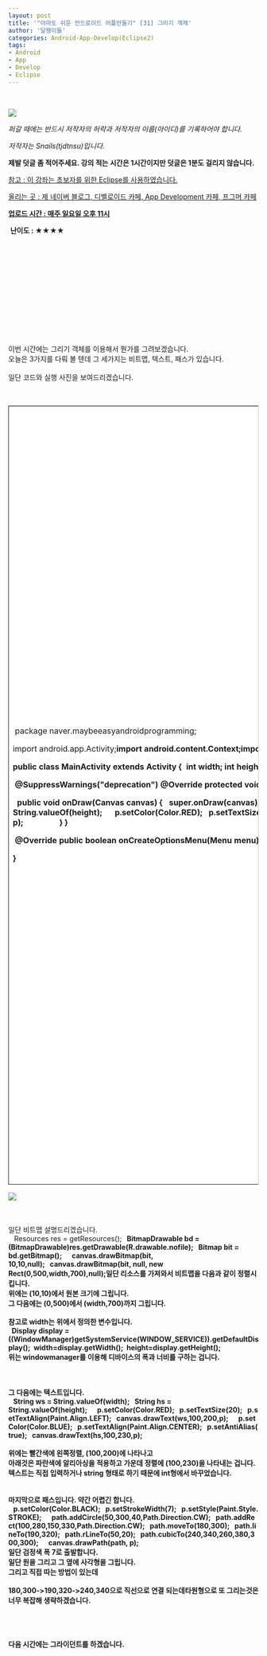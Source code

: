 ```yaml
---
layout: post
title: '"아마도 쉬운 안드로이드 어플만들기" [31] 그리기 객체'
author: '달팽이들'
categories: Android-App-Develop(Eclipse2)
tags:
- Android
- App
- Develop
- Eclipse
---
```



<script> location.href='https://cafe.naver.com/develoid/324398' ; </script>

<p>&nbsp;</p><div><p><span></span></p></div><div><div><p><img src="https://dthumb-phinf.pstatic.net/?src=%22http%3A%2F%2Fpostfiles3.naver.net%2F20130523_178%2Ftjdtnsu_1369283538974akCh1_JPEG%2Fand.jpg%3Ftype%3Dw2%22&amp;type=cafe_wa740"></p><div><p><i>퍼갈 때에는 반드시 저작자의 허락과 저작자의 이름(아이디)를 기록하어야 합니다.</i></p><p><i>저작자는 Snails(tjdtnsu)입니다.</i></p><p><span><strong><span>제발 덧글 좀 적어주세요. 강의 적는 시간은 1시간이지만 덧글은 1분도 걸리지 않습니다.</span></strong></span></p><p><u>참고 : 이 강좌는 초보자를 위한 Eclipse를 사용하였습니다.</u></p><p><u>올리는 곳 : 제 네이버 블로그, 디벨로이드 카페, App Development 카페, 프그머 카페</u></p><div><span><u><strong>업로드 시간 : 매주 일요일 오후 11시</strong></u><div></div><p>&nbsp;<strong><span>난이도 : ★</span><span>★★★</span></strong><span>﻿<span>﻿</span></span></p><div><span><span>﻿</span></span></div><div><span><span>﻿</span></span></div><div><span><span>﻿</span></span></div><div><span><span>﻿</span></span></div><div><span><span>﻿</span></span></div><div><span><span>﻿</span></span></div><div><span><span>﻿</span></span></div><div><span><span>﻿</span></span></div><div><span><span>﻿</span></span></div><div><span><span>﻿</span></span></div><div><span><span><span>﻿</span><span>﻿</span><span>﻿</span><span>﻿</span><span>﻿</span><span>﻿</span><span>﻿</span><span>﻿</span><span>﻿</span><span>﻿</span></span></span></div><div><span><span><span><span>﻿</span>﻿<span>﻿</span></span></span></span></div><div><span><span><span><span>이번 시간에는 그리기 객체를 이용해서 뭔가를 그려보겠습니다.</span></span></span></span></div><div><span><span><span><span><span>﻿</span>﻿<span>﻿</span>오늘은 3가지를 다뤄 볼 텐데 그 세가지는 비트맵, 텍스트, 패스가 있습니다.</span></span></span></span></div><div><span><span><span><span><span>﻿</span>﻿<span>﻿</span></span></span></span></span></div><div><span><span><span><span><span>﻿</span>﻿</span></span></span></span><span><span><span><span>일단 코드와 실행 사진을 보여드리겠습니다.</span></span></span></span><span><span><span><span><span>﻿</span>﻿<span>﻿</span></span></span></span></span></div><p></p><p>&nbsp;</p><p></p></span><div><table style="BORDER-BOTTOM: 0px; BORDER-LEFT: 0px; BORDER-TOP: rgb(204,204,204) 1px solid; BORDER-RIGHT: rgb(204,204,204) 1px solid" class="__se_tbl" border="0" cellspacing="0" cellpadding="0"><tbody><tr><td style="BORDER-BOTTOM: 1px solid; BORDER-LEFT: 1px solid; BACKGROUND-COLOR: rgb(255,255,255); WIDTH: 740px; HEIGHT: 1564px; BORDER-TOP: 0px; BORDER-RIGHT: 0px"><p>&nbsp;package naver.maybeeasyandroidprogramming;</p><p>import android.app.Activity;<b>import android.content.Context;<b>import android.content.res.Resources;<b>import android.graphics.Bitmap;<b>import android.graphics.Canvas;<b>import android.graphics.Color;<b>import android.graphics.Paint;<b>import android.graphics.Path;<b>import android.graphics.Rect;<b>import android.graphics.drawable.BitmapDrawable;<b>import android.os.Bundle;<b>import android.view.Display;<b>import android.view.Menu;<b>import android.view.View;<b>import android.view.WindowManager;</p><p>public class MainActivity extends Activity {<b>&nbsp;<b>&nbsp;int width;<b>&nbsp;int height;</p><p>&nbsp;@SuppressWarnings("deprecation")<b>&nbsp;@Override<b>&nbsp;protected void onCreate(Bundle savedInstanceState) {<b>&nbsp;&nbsp;super.onCreate(savedInstanceState);<b>&nbsp;&nbsp;<span>MyView test = new MyView(this);</span><b><span>&nbsp;&nbsp;Display display = ((WindowManager)getSystemService(WINDOW_SERVICE)).getDefaultDisplay();</span><b><span>&nbsp;&nbsp;width=display.getWidth();</span><b><span>&nbsp;&nbsp;height=display.getHeight();</span><b>&nbsp;&nbsp;setContentView(test);<b>&nbsp;}<b>&nbsp;<b>&nbsp;protected class MyView extends View {<b>&nbsp;&nbsp;public MyView(Context context) {<b>&nbsp;&nbsp;&nbsp;super(context);<b>&nbsp;&nbsp;}</p><p>&nbsp;<span>&nbsp;public void onDraw(Canvas canvas) {</span><b><span>&nbsp;&nbsp;&nbsp;super.onDraw(canvas);</span><b><span>&nbsp;&nbsp;&nbsp;Path path = new Path();</span><b><span>&nbsp;&nbsp;&nbsp;Paint p=new Paint();</span><b><span>&nbsp;&nbsp;&nbsp;</span><b><span>&nbsp;&nbsp;&nbsp;Resources res = getResources();</span><b><span>&nbsp;&nbsp;&nbsp;BitmapDrawable bd = (BitmapDrawable)res.getDrawable(R.drawable.nofile);</span><b><span>&nbsp;&nbsp;&nbsp;Bitmap bit = bd.getBitmap();</span><b><span>&nbsp;&nbsp;&nbsp;</span><b><span>&nbsp;&nbsp;&nbsp;canvas.drawBitmap(bit, 10,10,null);</span><b><span>&nbsp;&nbsp;&nbsp;canvas.drawBitmap(bit, null, new Rect(0,500,width,700),null);</span><b><span>&nbsp;&nbsp;&nbsp;</span><b><span>&nbsp;&nbsp;&nbsp;String ws = String.valueOf(width);</span><b><span>&nbsp;&nbsp;&nbsp;String hs = String.valueOf(height);</span><b><span>&nbsp;&nbsp;&nbsp;</span><b><span>&nbsp;&nbsp;&nbsp;p.setColor(Color.RED);</span><b><span>&nbsp;&nbsp;&nbsp;p.setTextSize(20);</span><b><span>&nbsp;&nbsp;&nbsp;p.setTextAlign(Paint.Align.LEFT);</span><b><span>&nbsp;&nbsp;&nbsp;canvas.drawText(ws,100,200,p);</span><b>&nbsp;&nbsp;&nbsp;<b>&nbsp;&nbsp;<span>&nbsp;p.setColor(Color.BLUE);</span><b><span>&nbsp;&nbsp;&nbsp;p.setTextAlign(Paint.Align.CENTER);</span><b><span>&nbsp;&nbsp;&nbsp;p.setAntiAlias(true);</span><b><span>&nbsp;&nbsp;&nbsp;canvas.drawText(hs,100,230,p);</span><b><span>&nbsp;&nbsp;&nbsp;</span><b><span>&nbsp;&nbsp;&nbsp;p.setColor(Color.BLACK);</span><b><span>&nbsp;&nbsp;&nbsp;p.setStrokeWidth(7);</span><b><span>&nbsp;&nbsp;&nbsp;p.setStyle(Paint.Style.STROKE);</span><b><span>&nbsp;&nbsp;&nbsp;</span><b><span>&nbsp;&nbsp;&nbsp;path.addCircle(50,300,40,Path.Direction.CW);</span><b><span>&nbsp;&nbsp;&nbsp;path.addRect(100,280,150,330,Path.Direction.CW);</span><b><span>&nbsp;&nbsp;&nbsp;path.moveTo(180,300);</span><b><span>&nbsp;&nbsp;&nbsp;path.lineTo(190,320);</span><b><span>&nbsp;&nbsp;&nbsp;path.rLineTo(50,20);</span><b><span>&nbsp;&nbsp;&nbsp;path.cubicTo(240,340,260,380,300,300);</span><b><span>&nbsp;&nbsp;&nbsp;</span><b><span>&nbsp;&nbsp;&nbsp;canvas.drawPath(path, p);</span><b>&nbsp;&nbsp;&nbsp;<b>&nbsp;&nbsp;&nbsp;<b>&nbsp;&nbsp;&nbsp;<b>&nbsp;&nbsp;&nbsp;<b>&nbsp;&nbsp;&nbsp;<b>&nbsp;&nbsp;}<b>&nbsp;}</p><p>&nbsp;@Override<b>&nbsp;public boolean onCreateOptionsMenu(Menu menu) {<b>&nbsp;&nbsp;// Inflate the menu; this adds items to the action bar if it is present.<b>&nbsp;&nbsp;getMenuInflater().inflate(R.menu.main, menu);<b>&nbsp;&nbsp;return true;<b>&nbsp;}</p><p>}&nbsp;</p></td></tr></tbody></table><p><img src="https://dthumb-phinf.pstatic.net/?src=%22http%3A%2F%2Fblogfiles.naver.net%2F20131020_249%2Ftjdtnsu_1382275978851zGq5W_PNG%2F%25C1%25A6%25B8%25F1_%25BE%25F8%25C0%25BD.png%22&amp;type=cafe_wa740"></p></div><div>&nbsp;</div><div>&nbsp;</div><div>일단 비트맵 설명드리겠습니다.</div><div><span>&nbsp;&nbsp;&nbsp;Resources res = getResources();</span><b><span>&nbsp;&nbsp;&nbsp;BitmapDrawable bd = (BitmapDrawable)res.getDrawable(R.drawable.nofile);</span><b><span>&nbsp;&nbsp;&nbsp;Bitmap bit = bd.getBitmap();</span><b><span>&nbsp;&nbsp;&nbsp;</span><b><span>&nbsp;&nbsp;&nbsp;canvas.drawBitmap(bit, 10,10,null);</span><b><span>&nbsp;&nbsp;&nbsp;canvas.drawBitmap(bit, null, new Rect(0,500,width,700),null);</span><b>일단 리소스를 가져와서 비트맵을 다음과 같이 정렬시킵니다.</div><div>위에는 (10,10)에서 원본 크기에 그립니다.</div><div>그 다음에는 (0,500)에서 (width,700)까지 그립니다.</div><div>&nbsp;</div><div><div><span>참고로 width는 위에서 정의한 변수입니다.</span></div><div><span>&nbsp;&nbsp;Display display = ((WindowManager)getSystemService(WINDOW_SERVICE)).getDefaultDisplay();</span><b><span>&nbsp;&nbsp;width=display.getWidth();</span><b><span>&nbsp;&nbsp;height=display.getHeight();</span></div><div><span>위는 windowmanager를 이용해 디바이스의 폭과 너비를 구하는 겁니다.</span></div></div><div>&nbsp;</div><div>&nbsp;</div><div>&nbsp;</div><div>그 다음에는 텍스트입니다.</div><div><span>&nbsp;&nbsp;&nbsp;String ws = String.valueOf(width);</span><b><span>&nbsp;&nbsp;&nbsp;String hs = String.valueOf(height);</span><b><span>&nbsp;&nbsp;&nbsp;</span><b><span>&nbsp;&nbsp;&nbsp;p.setColor(Color.RED);</span><b><span>&nbsp;&nbsp;&nbsp;p.setTextSize(20);</span><b><span>&nbsp;&nbsp;&nbsp;p.setTextAlign(Paint.Align.LEFT);</span><b><span>&nbsp;&nbsp;&nbsp;canvas.drawText(ws,100,200,p);</span><b>&nbsp;&nbsp;&nbsp;<b>&nbsp;&nbsp;<span>&nbsp;p.setColor(Color.BLUE);</span><b><span>&nbsp;&nbsp;&nbsp;p.setTextAlign(Paint.Align.CENTER);</span><b><span>&nbsp;&nbsp;&nbsp;p.setAntiAlias(true);</span><b><span>&nbsp;&nbsp;&nbsp;canvas.drawText(hs,100,230,p);</span></div><div>&nbsp;</div><div>위에는 빨간색에 왼쪽정렬, (100,200)에 나타나고</div><div>아래것은 파란색에 알리아싱을 적용하고 가운데 정렬에 (100,230)을 나타내는 겁니다.</div><div>텍스트는 직접 입력하거나 string 형태로 하기 때문에 int형에서 바꾸었습니다.</div><div>&nbsp;</div><div>&nbsp;</div><div>마지막으로 패스입니다. 약간 어렵긴 합니다.</div><div><span>&nbsp;&nbsp;&nbsp;p.setColor(Color.BLACK);</span><b><span>&nbsp;&nbsp;&nbsp;p.setStrokeWidth(7);</span><b><span>&nbsp;&nbsp;&nbsp;p.setStyle(Paint.Style.STROKE);</span><b><span>&nbsp;&nbsp;&nbsp;</span><b><span>&nbsp;&nbsp;&nbsp;path.addCircle(50,300,40,Path.Direction.CW);</span><b><span>&nbsp;&nbsp;&nbsp;path.addRect(100,280,150,330,Path.Direction.CW);</span><b><span>&nbsp;&nbsp;&nbsp;path.moveTo(180,300);</span><b><span>&nbsp;&nbsp;&nbsp;path.lineTo(190,320);</span><b><span>&nbsp;&nbsp;&nbsp;path.rLineTo(50,20);</span><b><span>&nbsp;&nbsp;&nbsp;path.cubicTo(240,340,260,380,300,300);</span><b><span>&nbsp;&nbsp;&nbsp;</span><b><span>&nbsp;&nbsp;&nbsp;canvas.drawPath(path, p);</span></div><div>일단 검정색 폭 7로 출발합니다.</div><div>일단 원을 그리고 그 옆에 사각형을 그립니다.</div><div>그리고 직접 따는 방법이 있는데</div><div>&nbsp;</div><div>180,300-&gt;190,320-&gt;240,340으로 직선으로 연결 되는데<b>타원형으로 또 그리는것은 너무 복잡해 생략하겠습니다.</div><div>&nbsp;</div><div>&nbsp;</div><div>&nbsp;</div><div>&nbsp;</div><div>다음 시간에는 그라이던트를 하겠습니다.</div><div>&nbsp;</div></div><p></p><p>&nbsp;</p><p></p></div></div></div>
